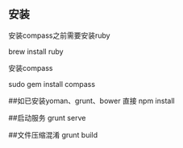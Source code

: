 ## 安装
安装compass之前需要安装ruby

brew install ruby

安装compass

sudo gem install compass

##如已安装yoman、grunt、bower
直接 npm install

##启动服务
grunt serve

##文件压缩混淆
grunt build